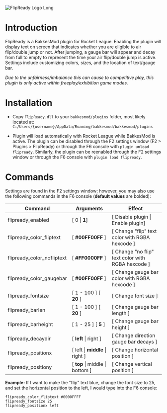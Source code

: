 ![FlipReady Logo Long](https://github.com/KieranCanter/FlipReady/assets/74733079/daf10696-262d-4701-a09c-e532a969c486)

# Introduction

FlipReady is a BakkesMod plugin for Rocket League. Enabling the plugin will display text on screen that indicates whether you are eligible to air flip/double jump or not. After jumping, a gauge bar will appear and decay from full to empty to represent the time your air flip/double jump is active. Settings include customizing colors, sizes, and the location of text/gauge bar.

*Due to the unfairness/imbalance this can cause to competitive play, this plugin is only active within freeplay/exhibition game modes.*

# Installation

* Copy `FlipReady.dll` to your `bakkesmod/plugins` folder, most likely located at: 
  `C:/Users/{username}/AppData/Roaming/bakkesmod/bakkesmod/plugins`

* Plugin will load automatically with Rocket League while BakkesMod is active. The plugin can be disabled through the F2 settings window (F2 > Plugins > FlipReady) or through the F6 console with `plugin unload flipready`. Similarly, the plugin can be reenabled through the F2 settings window or through the F6 console with 
  `plugin load flipready`.

# Commands
Settings are found in the F2 settings window; however, you may also use the following commands in the F6 console (**default values** are bolded):

| Command                    | Arguments                         | Effect                                            |
| -------------------------- | --------------------------------- | ------------------------------------------------- |
| flipready_enabled          | [ 0 \| **1**]                     | [ Disable plugin \| Enable plugin]                |
| flipready_color_fliptext   | [ **#00FF00FF** ]                 | [ Change "flip" text color with RGBA hexcode ]    |
| flipready_color_nofliptext | [ **#FF0000FF** ]                 | [ Change "no flip" text color with RGBA hexcode ] |
| flipready_color_gaugebar   | [ **#00FF00FF** ]                 | [ Change gauge bar color with RGBA hexcode ]      |
| flipready_fontsize         | [ 1 - 100 ] [ **20** ]            | [ Change font size ]                              |
| flipready_barlen           | [ 1 - 100 ] [ **20** ]            | [ Change gauge bar length ]                       |
| flipready_barheight        | [ 1 - 25 ] [ **5** ]              | [ Change gauge bar height ]                       |
| flipready_decaydir         | [ **left** \| right ]             | [ Change direction gauge bar decays ]             |
| flipready_positionx        | [ left \| **middle** \| right ]   | [ Change horizontal position ]                    |
| flipready_positiony        | [ **top** \| middle \| bottom ]   | [ Change vertical position ]                      |

**Example:** If I want to make the "flip" text blue, change the font size to 25, and set the horizontal position to the left, I would type into the F6 console:
  ```
  flipready_color_fliptext #0000FFFF
  flipready_fontsize 25
  flipready_positionx left
  ```
